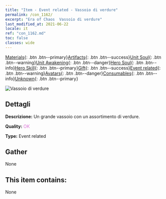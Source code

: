 ```yaml
---
title: "Item - Event related - Vassoio di verdure"
permalink: /con_1162/
excerpt: "Era of Chaos  Vassoio di verdure"
last_modified_at: 2021-06-22
locale: it
ref: "con_1162.md"
toc: false
classes: wide
---
```

 [Materials](/ItemsIT/){: .btn .btn--primary}[Artifacts](/ItemsIT/Artifacts/){: .btn .btn--success}[Unit Soul](/ItemsIT/UnitSoul/){: .btn .btn--warning}[Unit Awakening](/ItemsIT/UnitAwakening/){: .btn .btn--danger}[Hero Soul](/ItemsIT/HeroSoul/){: .btn .btn--info}[Hero Skill](/ItemsIT/HeroSkill/){: .btn .btn--primary}[Gift](/ItemsIT/Gift/){: .btn .btn--success}[Event related](/ItemsIT/Events/){: .btn .btn--warning}[Avatars](/ItemsIT/Avatars/){: .btn .btn--danger}[Consumables](/ItemsIT/Consumables/){: .btn .btn--info}[Unknown](/ItemsIT/Unknown/){: .btn .btn--primary}

 ![Vassoio di verdure](/images/t/i_8150012.png)

## Dettagli
 **Descrizione:** Un grande vassoio con un assortimento di verdure.

 **Quality:** <span style="color: #DA70D6">OK</span>

 **Type:** Event related

## Gather

  None

## This item contains:

  None

